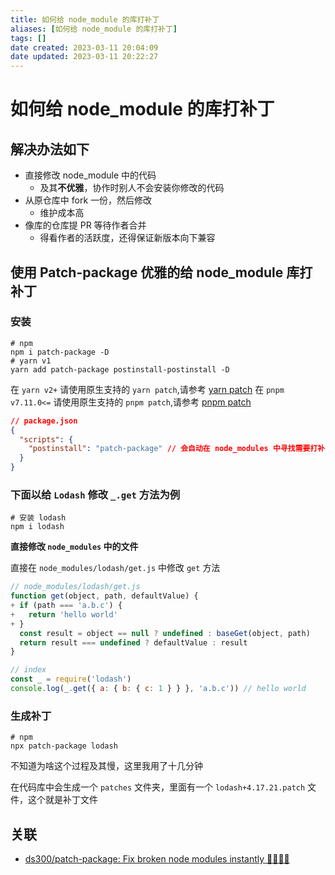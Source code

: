 ```yaml
---
title: 如何给 node_module 的库打补丁
aliases: [如何给 node_module 的库打补丁]
tags: []
date created: 2023-03-11 20:04:09
date updated: 2023-03-11 20:22:27
---
```


# 如何给 node_module 的库打补丁

## 解决办法如下

- 直接修改 node_module 中的代码
  - 及其**不优雅**，协作时别人不会安装你修改的代码
- 从原仓库中 fork 一份，然后修改
  - 维护成本高
- 像库的仓库提 PR 等待作者合并
  - 得看作者的活跃度，还得保证新版本向下兼容

## 使用 Patch-package 优雅的给 node_module 库打补丁

### 安装

```shell
# npm
npm i patch-package -D
# yarn v1
yarn add patch-package postinstall-postinstall -D
```

在 `yarn v2+` 请使用原生支持的 `yarn patch`,请参考 [yarn patch](https://yarnpkg.com/cli/patch)
在 `pnpm v7.11.0<=` 请使用原生支持的 `pnpm patch`,请参考 [pnpm patch](https://pnpm.io/cli/patch)

```json
// package.json
{
  "scripts": {
    "postinstall": "patch-package" // 会自动在 node_modules 中寻找需要打补丁的库
  }
}
```

### 下面以给 `Lodash` 修改 `_.get` 方法为例

```shell
# 安装 lodash
npm i lodash
```
**直接修改 `node_modules` 中的文件**

直接在 `node_modules/lodash/get.js` 中修改 `get` 方法

```js
// node_modules/lodash/get.js
function get(object, path, defaultValue) {
+ if (path === 'a.b.c') {
+   return 'hello world'
+ }
  const result = object == null ? undefined : baseGet(object, path)
  return result === undefined ? defaultValue : result
}

// index
const _ = require('lodash')
console.log(_.get({ a: { b: { c: 1 } } }, 'a.b.c')) // hello world
```

### 生成补丁

```shell
# npm
npx patch-package lodash
```

不知道为啥这个过程及其慢，这里我用了十几分钟

在代码库中会生成一个 `patches` 文件夹，里面有一个 `lodash+4.17.21.patch` 文件，这个就是补丁文件

## 关联

- [ds300/patch-package: Fix broken node modules instantly 🏃🏽‍♀️💨](https://github.com/ds300/patch-package)

